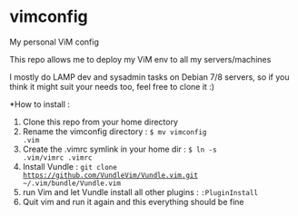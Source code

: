 # vimconfig
My personal ViM config

This repo allows me to deploy my ViM env to all my servers/machines

I mostly do LAMP dev and sysadmin tasks on Debian 7/8 servers, so if you think
it might suit your needs too, feel free to clone it :)

*How to install :
1) Clone this repo from your home directory 
2) Rename the vimconfig directory :
<code>$ mv vimconfig .vim</code>
3) Create the .vimrc symlink in your home dir :
<code>$ ln -s .vim/vimrc .vimrc</code>
4) Install Vundle :
<code>git clone https://github.com/VundleVim/Vundle.vim.git ~/.vim/bundle/Vundle.vim</code>
5) run Vim and let Vundle install all other plugins :
<code>:PluginInstall</code>
6) Quit vim and run it again and this everything should be fine

	
